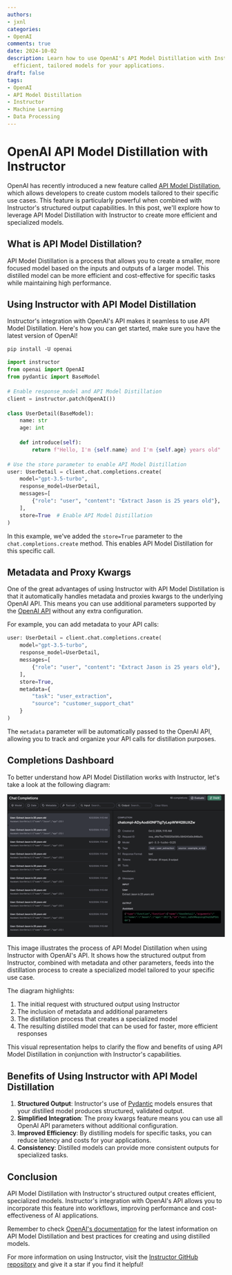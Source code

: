 ```yaml
---
authors:
- jxnl
categories:
- OpenAI
comments: true
date: 2024-10-02
description: Learn how to use OpenAI's API Model Distillation with Instructor to create
  efficient, tailored models for your applications.
draft: false
tags:
- OpenAI
- API Model Distillation
- Instructor
- Machine Learning
- Data Processing
---
```


# OpenAI API Model Distillation with Instructor

OpenAI has recently introduced a new feature called [API Model Distillation](https://openai.com/index/api-model-distillation/), which allows developers to create custom models tailored to their specific use cases. This feature is particularly powerful when combined with Instructor's structured output capabilities. In this post, we'll explore how to leverage API Model Distillation with Instructor to create more efficient and specialized models.

<!-- more -->

## What is API Model Distillation?

API Model Distillation is a process that allows you to create a smaller, more focused model based on the inputs and outputs of a larger model. This distilled model can be more efficient and cost-effective for specific tasks while maintaining high performance.

## Using Instructor with API Model Distillation

Instructor's integration with OpenAI's API makes it seamless to use API Model Distillation. Here's how you can get started, make sure you have the latest version of OpenAI!

```
pip install -U openai
```

```python
import instructor
from openai import OpenAI
from pydantic import BaseModel

# Enable response_model and API Model Distillation
client = instructor.patch(OpenAI())

class UserDetail(BaseModel):
    name: str
    age: int

    def introduce(self):
        return f"Hello, I'm {self.name} and I'm {self.age} years old"

# Use the store parameter to enable API Model Distillation
user: UserDetail = client.chat.completions.create(
    model="gpt-3.5-turbo",
    response_model=UserDetail,
    messages=[
        {"role": "user", "content": "Extract Jason is 25 years old"},
    ],
    store=True  # Enable API Model Distillation
)
```

In this example, we've added the `store=True` parameter to the `chat.completions.create` method. This enables API Model Distillation for this specific call.

## Metadata and Proxy Kwargs

One of the great advantages of using Instructor with API Model Distillation is that it automatically handles metadata and proxies kwargs to the underlying OpenAI API. This means you can use additional parameters supported by the [OpenAI API](https://platform.openai.com/docs/api-reference) without any extra configuration.

For example, you can add metadata to your API calls:

```python
user: UserDetail = client.chat.completions.create(
    model="gpt-3.5-turbo",
    response_model=UserDetail,
    messages=[
        {"role": "user", "content": "Extract Jason is 25 years old"},
    ],
    store=True,
    metadata={
        "task": "user_extraction",
        "source": "customer_support_chat"
    }
)
```

The `metadata` parameter will be automatically passed to the OpenAI API, allowing you to track and organize your API calls for distillation purposes.


## Completions Dashboard

To better understand how API Model Distillation works with Instructor, let's take a look at the following diagram:

![API Model Distillation with Instructor](./img/distil_openai.png)

This image illustrates the process of API Model Distillation when using Instructor with OpenAI's API. It shows how the structured output from Instructor, combined with metadata and other parameters, feeds into the distillation process to create a specialized model tailored to your specific use case.

The diagram highlights:

1. The initial request with structured output using Instructor
2. The inclusion of metadata and additional parameters
3. The distillation process that creates a specialized model
4. The resulting distilled model that can be used for faster, more efficient responses

This visual representation helps to clarify the flow and benefits of using API Model Distillation in conjunction with Instructor's capabilities.


## Benefits of Using Instructor with API Model Distillation

1. **Structured Output**: Instructor's use of [Pydantic](https://docs.pydantic.dev/) models ensures that your distilled model produces structured, validated output.
2. **Simplified Integration**: The proxy kwargs feature means you can use all OpenAI API parameters without additional configuration.
3. **Improved Efficiency**: By distilling models for specific tasks, you can reduce latency and costs for your applications.
4. **Consistency**: Distilled models can provide more consistent outputs for specialized tasks.

## Conclusion

API Model Distillation with Instructor's structured output creates efficient, specialized models. Instructor's integration with OpenAI's API allows you to incorporate this feature into workflows, improving performance and cost-effectiveness of AI applications.

Remember to check [OpenAI's documentation](https://platform.openai.com/docs) for the latest information on API Model Distillation and best practices for creating and using distilled models.

For more information on using Instructor, visit the [Instructor GitHub repository](https://github.com/jxnl/instructor) and give it a star if you find it helpful!